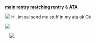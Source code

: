 [**main rentry**](https://rentry.co/entity303) [**matching rentry**](https://rentry.co/voidpetal) & [**ATA**](https://sharpness.atabook.org/)

![](https://files.catbox.moe/68ismg.png)
Hi. im xal send me stuff in my ata ok.Ok 


⠀
<img src="https://komarev.com/ghpvc/?username=germanstare&label= SharpnessAndWemmbuHaters&color=961AD7&style=water" align="left">

⠀
![](https://files.catbox.moe/ou3rky.png)
